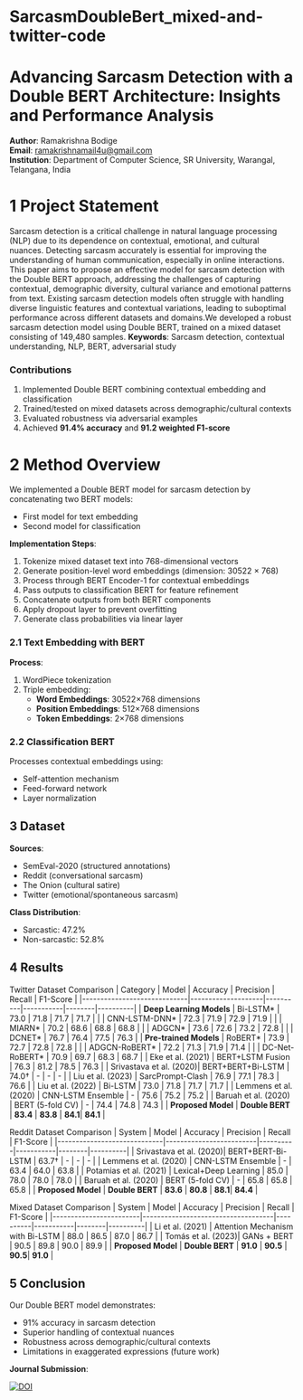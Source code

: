 # SarcasmDoubleBert_mixed-and-twitter-code
# Advancing Sarcasm Detection with a Double BERT Architecture: Insights and Performance Analysis

**Author**: Ramakrishna Bodige  
**Email**: ramakrishnamail4u@gmail.com  
**Institution**: Department of Computer Science, SR University, Warangal, Telangana, India
# 1 Project Statement
Sarcasm detection is a critical challenge in natural language processing (NLP) due to its dependence on contextual, emotional, and cultural nuances. Detecting sarcasm accurately is essential for improving the understanding of human communication, especially in online interactions. This paper aims to propose an effective model for sarcasm detection with the Double BERT approach, addressing the challenges of capturing contextual, demographic diversity, cultural variance and emotional patterns from text. Existing sarcasm detection models often struggle with handling diverse linguistic features and contextual variations, leading to suboptimal performance across different datasets and domains.We developed a robust sarcasm detection model using Double BERT, trained on a mixed dataset consisting of 149,480 samples.
**Keywords**: Sarcasm detection, contextual understanding, NLP, BERT, adversarial study
### Contributions
1. Implemented Double BERT combining contextual embedding and classification
2. Trained/tested on mixed datasets across demographic/cultural contexts
3. Evaluated robustness via adversarial examples
4. Achieved **91.4% accuracy** and **91.2 weighted F1-score**
# 2 Method Overview

We implemented a Double BERT model for sarcasm detection by concatenating two BERT models:  
- First model for text embedding  
- Second model for classification  

**Implementation Steps**:  
1. Tokenize mixed dataset text into 768-dimensional vectors  
2. Generate position-level word embeddings (dimension: 30522 × 768)  
3. Process through BERT Encoder-1 for contextual embeddings  
4. Pass outputs to classification BERT for feature refinement  
5. Concatenate outputs from both BERT components  
6. Apply dropout layer to prevent overfitting  
7. Generate class probabilities via linear layer  

### 2.1 Text Embedding with BERT
**Process**:
1. WordPiece tokenization
2. Triple embedding:
   - **Word Embeddings**: 30522×768 dimensions
   - **Position Embeddings**: 512×768 dimensions
   - **Token Embeddings**: 2×768 dimensions

### 2.2 Classification BERT
Processes contextual embeddings using:
- Self-attention mechanism
- Feed-forward network
- Layer normalization

## 3 Dataset

**Sources**:
- SemEval-2020 (structured annotations)
- Reddit (conversational sarcasm)
- The Onion (cultural satire)
- Twitter (emotional/spontaneous sarcasm)

**Class Distribution**:
- Sarcastic: 47.2%
- Non-sarcastic: 52.8%

## 4 Results
Twitter Dataset Comparison
| Category                    | Model              | Accuracy | Precision | Recall | F1-Score |
|-----------------------------|--------------------|----------|-----------|--------|----------|
| **Deep Learning Models**    | Bi-LSTM*           | 73.0     | 71.8      | 71.7   | 71.7     |
|                             | CNN-LSTM-DNN*      | 72.3     | 71.9      | 72.9   | 71.9     |
|                             | MIARN*             | 70.2     | 68.6      | 68.8   | 68.8     |
|                             | ADGCN*             | 73.6     | 72.6      | 73.2   | 72.8     |
|                             | DCNET*             | 76.7     | 76.4      | 77.5   | 76.3     |
| **Pre-trained Models**      | RoBERT*            | 73.9     | 72.7      | 72.8   | 72.8     |
|                             | ADGCN-RoBERT*      | 72.2     | 71.3      | 71.9   | 71.4     |
|                             | DC-Net-RoBERT*     | 70.9     | 69.7      | 68.3   | 68.7     |
| Eke et al. (2021)    | BERT+LSTM Fusion   | 76.3     | 81.2      | 78.5   | 76.3     |
| Srivastava et al. (2020)| BERT+BERT+Bi-LSTM  | 74.0†    | -         | -      | -        |
| Liu et al. (2023)       | SarcPrompt-Clash   | 76.9     | 77.1      | 78.3   | 76.6     |
| Liu et al. (2022)      | Bi-LSTM            | 73.0     | 71.8      | 71.7   | 71.7     |
| Lemmens et al. (2020)   | CNN-LSTM Ensemble  | -        | 75.6      | 75.2   | 75.2     |
| Baruah et al. (2020)    | BERT (5-fold CV)   | -        | 74.4      | 74.8   | 74.3     |
| **Proposed Model**          | **Double BERT**    | **83.4** | **83.8**  | **84.1**| **84.1** |


 Reddit Dataset Comparison
| System                      | Model                   | Accuracy | Precision | Recall | F1-Score |
|-----------------------------|-------------------------|----------|-----------|--------|----------|
| Srivastava et al. (2020)| BERT+BERT-Bi-LSTM       | 63.7†    | -         | -      | -        |
| Lemmens et al. (2020)  | CNN-LSTM Ensemble       | -        | 63.4      | 64.0   | 63.8     |
| Potamias et al. (2021) | Lexical+Deep Learning   | 85.0     | 78.0      | 78.0   | 78.0     |
| Baruah et al. (2020)     | BERT (5-fold CV)        | -        | 65.8      | 65.8   | 65.8     |
| **Proposed Model**          | **Double BERT**         | **83.6** | **80.8**  | **88.1**| **84.4** |


 Mixed Dataset Comparison
| System                 | Model                              | Accuracy | Precision | Recall | F1-Score |
|------------------------|------------------------------------|----------|-----------|--------|----------|
| Li et al. (2021)  | Attention Mechanism with Bi-LSTM   | 88.0     | 86.5      | 87.0   | 86.7     |
| Tomás et al. (2023)| GANs + BERT                        | 90.5     | 89.8      | 90.0   | 89.9     |
| **Proposed Model**     | **Double BERT**                    | **91.0** | **90.5**  | **90.5**| **91.0** |

## 5 Conclusion
Our Double BERT model demonstrates:
- 91% accuracy in sarcasm detection
- Superior handling of contextual nuances
- Robustness across demographic/cultural contexts
- Limitations in exaggerated expressions (future work)


 **Journal Submission**:
  
  [![DOI](https://zenodo.org/badge/DOI/10.XXXX/zenodo.XXXXXX.svg)](http://dx.doi.org/10.2139/ssrn.5063579])

